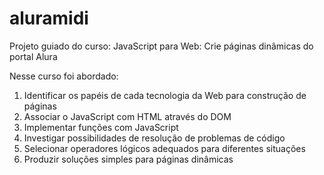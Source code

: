 # aluramidi

Projeto guiado do curso: JavaScript para Web: Crie páginas dinâmicas do portal Alura

Nesse curso foi abordado:

1) Identificar os papéis de cada tecnologia da Web para construção de páginas
2) Associar o JavaScript com HTML através do DOM
3) Implementar funções com JavaScript
4) Investigar possibilidades de resolução de problemas de código
5) Selecionar operadores lógicos adequados para diferentes situações
6) Produzir soluções simples para páginas dinâmicas

